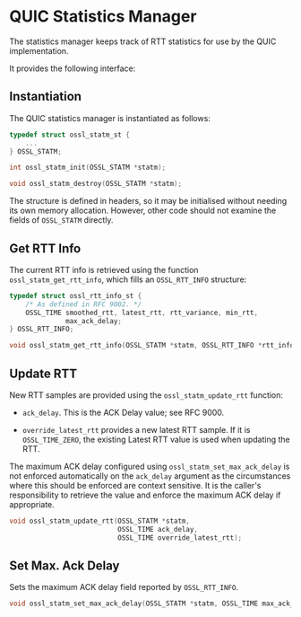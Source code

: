 QUIC Statistics Manager
=======================

The statistics manager keeps track of RTT statistics for use by the QUIC
implementation.

It provides the following interface:

Instantiation
-------------

The QUIC statistics manager is instantiated as follows:

```c
typedef struct ossl_statm_st {
    ...
} OSSL_STATM;

int ossl_statm_init(OSSL_STATM *statm);

void ossl_statm_destroy(OSSL_STATM *statm);
```

The structure is defined in headers, so it may be initialised without needing
its own memory allocation. However, other code should not examine the fields of
`OSSL_STATM` directly.

Get RTT Info
------------

The current RTT info is retrieved using the function `ossl_statm_get_rtt_info`,
which fills an `OSSL_RTT_INFO` structure:

```c
typedef struct ossl_rtt_info_st {
    /* As defined in RFC 9002. */
    OSSL_TIME smoothed_rtt, latest_rtt, rtt_variance, min_rtt,
              max_ack_delay;
} OSSL_RTT_INFO;

void ossl_statm_get_rtt_info(OSSL_STATM *statm, OSSL_RTT_INFO *rtt_info);
```

Update RTT
----------

New RTT samples are provided using the  `ossl_statm_update_rtt` function:

  - `ack_delay`. This is the ACK Delay value; see RFC 9000.

  - `override_latest_rtt` provides a new latest RTT sample. If it is
    `OSSL_TIME_ZERO`, the existing Latest RTT value is used when updating the
    RTT.

The maximum ACK delay configured using `ossl_statm_set_max_ack_delay` is not
enforced automatically on the `ack_delay` argument as the circumstances where
this should be enforced are context sensitive. It is the caller's responsibility
to retrieve the value and enforce the maximum ACK delay if appropriate.

```c
void ossl_statm_update_rtt(OSSL_STATM *statm,
                           OSSL_TIME ack_delay,
                           OSSL_TIME override_latest_rtt);
```

Set Max. Ack Delay
------------------

Sets the maximum ACK delay field reported by `OSSL_RTT_INFO`.

```c
void ossl_statm_set_max_ack_delay(OSSL_STATM *statm, OSSL_TIME max_ack_delay);
```
